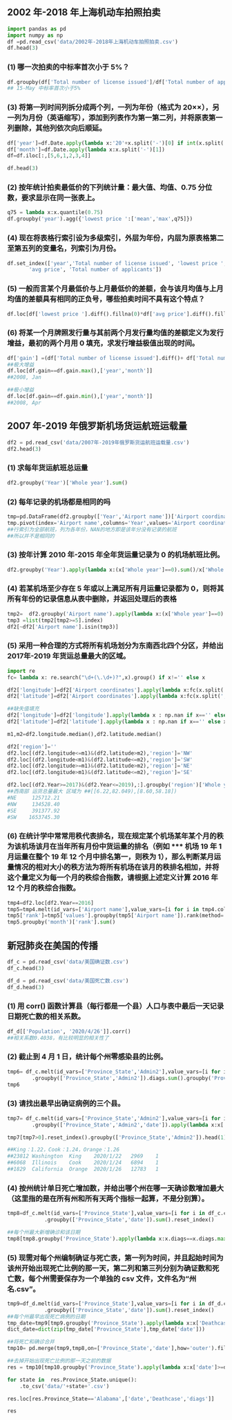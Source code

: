 ##  2002 年-2018 年上海机动车拍照拍卖

```python
import pandas as pd 
import numpy as np 
df =pd.read_csv('data/2002年-2018年上海机动车拍照拍卖.csv')
df.head(3)
```

### (1) 哪一次拍卖的中标率首次小于 5%？

```python
df.groupby(df['Total number of license issued']/df['Total number of applicants']<0.05).first()
## 15-May 中标率首次小于5%
```

### (3) 将第一列时间列拆分成两个列，一列为年份（格式为 20××），另一列为月份（英语缩写），添加到列表作为第一第二列，并将原表第一列删除，其他列依次向后顺延。


```python
df['year']=df.Date.apply(lambda x:'20'+x.split('-')[0] if int(x.split('-')[0])>=10 else  '200'+x.split('-')[0] )
df['month']=df.Date.apply(lambda x:x.split('-')[1])
df=df.iloc[:,[5,6,1,2,3,4]]
```

```python
df.head(3)
```

### (2) 按年统计拍卖最低价的下列统计量：最大值、均值、0.75 分位数，要求显示在同一张表上。

```python
q75 = lambda x:x.quantile(0.75)
df.groupby('year').agg({'lowest price ':['mean','max',q75]})
```

### (4) 现在将表格行索引设为多级索引，外层为年份，内层为原表格第二至第五列的变量名，列索引为月份。


```python
df.set_index(['year','Total number of license issued', 'lowest price ',
       'avg price', 'Total number of applicants'])
```

### (5) 一般而言某个月最低价与上月最低价的差额，会与该月均值与上月均值的差额具有相同的正负号，哪些拍卖时间不具有这个特点？

```python
df.loc[df['lowest price '].diff().fillna(0)*df['avg price'].diff().fillna(0)<0,['year','month']] 
```

### (6) 将某一个月牌照发行量与其前两个月发行量均值的差额定义为发行增益，最初的两个月用 0 填充，求发行增益极值出现的时间。

```python
df['gain'] =(df['Total number of license issued'].diff()+ df['Total number of license issued'].diff(2)).fillna(0)/2
##极大增益
df.loc[df.gain==df.gain.max(),['year','month']] 
##2008, Jan
```

```python
##极小增益
df.loc[df.gain==df.gain.min(),['year','month']] 
##2008, Apr
```

## 2007 年-2019 年俄罗斯机场货运航班运载量

```python
df2 = pd.read_csv('data/2007年-2019年俄罗斯货运航班运载量.csv')
df2.head(3)
```

### (1) 求每年货运航班总运量

```python
df2.groupby('Year')['Whole year'].sum()
```

### (2) 每年记录的机场都是相同的吗

```python
tmp=pd.DataFrame(df2.groupby(['Year','Airport name'])['Airport coordinates'].count()).reset_index()
tmp.pivot(index='Airport name',columns='Year',values='Airport coordinates')
##行索引为全部航班，列为各年份，NAN的地方即是该年分没有记录的航班
##所以并不是相同的
```

### (3) 按年计算 2010 年-2015 年全年货运量记录为 0 的机场航班比例。

```python
df2.groupby('Year').apply(lambda x:(x['Whole year']==0).sum()/x['Whole year'].count())[3:9]
```

### (4) 若某机场至少存在 5 年或以上满足所有月运量记录都为 0，则将其所有年份的记录信息从表中删除，并返回处理后的表格


```python
tmp2=  df2.groupby('Airport name').apply(lambda x:(x['Whole year']==0).sum())
tmp3 =list(tmp2[tmp2>=5].index)
df2[~df2['Airport name'].isin(tmp3)]
```

### (5) 采用一种合理的方式将所有机场划分为东南西北四个分区，并给出 2017年-2019 年货运总量最大的区域。

```python
import re
fc= lambda x: re.search("\d+(\.\d+)?",x).group() if x!='' else x 
```

```python
df2['longitude']=df2['Airport coordinates'].apply(lambda x:fc(x.split(',')[0] if x!='Not found' else '' ))
df2['latitude']=df2['Airport coordinates'].apply(lambda x:fc(x.split(',')[1] if x!='Not found' else '' ))

##缺失值填充
df2['longitude']=df2['longitude'].apply(lambda x : np.nan if x=='' else x ).fillna(method='bfill').astype('float')
df2['latitude']=df2['latitude'].apply(lambda x : np.nan if x=='' else x ).fillna(method='bfill').astype('float')
```

```python
m1,m2=df2.longitude.median(),df2.latitude.median()
```

```python
df2['region']=''
df2.loc[(df2.longitude<=m1)&(df2.latitude>m2),'region']='NW'
df2.loc[(df2.longitude<m1)&(df2.latitude<=m2),'region']='SW'
df2.loc[(df2.longitude>=m1)&(df2.latitude>m2),'region']='NE'
df2.loc[(df2.longitude>m1)&(df2.latitude<=m2),'region']='SE'
```

```python
df2.loc[(df2.Year>=2017)&(df2.Year<=2019),:].groupby('region')['Whole year'].sum()
##西南部 运货总量最大 区域为 ##[[6.22,82.049),[8.60,58.18])
#NE     125712.21
#NW     134528.40
#SE     391377.92
#SW    1653745.30
```

### (6) 在统计学中常常用秩代表排名，现在规定某个机场某年某个月的秩为该机场该月在当年所有月份中货运量的排名（例如 *** 机场 19 年 1 月运量在整个 19 年 12 个月中排名第一，则秩为 1），那么判断某月运量情况的相对大小的秩方法为将所有机场在该月的秩排名相加，并将这个量定义为每一个月的秩综合指数，请根据上述定义计算 2016 年 12 个月的秩综合指数。


```python
tmp4=df2.loc[df2.Year==2016]
tmp5=tmp4.melt(id_vars=['Airport name'],value_vars=[i for i in tmp4.columns[2:14]],value_name='values').rename(columns={'variable':'month'})
tmp5['rank']=tmp5['values'].groupby(tmp5['Airport name']).rank(method='min') ##获取飞机每月排名，相同排序时取得小值
tmp5.groupby('month')['rank'].sum()

```

## 新冠肺炎在美国的传播

```python
df_c = pd.read_csv('data/美国确证数.csv')
df_c.head(3)
```

```python
df_d = pd.read_csv('data/美国死亡数.csv')
df_d.head(3)
```

### (1) 用 corr() 函数计算县（每行都是一个县）人口与表中最后一天记录日期死亡数的相关系数。


```python
df_d[['Population', '2020/4/26']].corr()
##相关系数0.4038，有比较明显的相关性了
```

### (2) 截止到 4 月 1 日，统计每个州零感染县的比例。

```python
tmp6= df_c.melt(id_vars=['Province_State','Admin2'],value_vars=[i for i in df_c.columns[11:82]],value_name='diags').rename(columns={'variable':'date'})\
        .groupby(['Province_State','Admin2']).diags.sum().groupby('Province_State').apply(lambda x:(x==0).sum()/x.count())
tmp6
```

### (3) 请找出最早出确证病例的三个县。

```python
tmp7= df_c.melt(id_vars=['Province_State','Admin2'],value_vars=[i for i in df_c.columns[11:82]],value_name='diags').rename(columns={'variable':'date'})\
        .groupby(['Province_State','Admin2','date']).apply(lambda x:x['diags'].cumsum())

tmp7[tmp7>0].reset_index().groupby(['Province_State','Admin2']).head(1).sort_values(by='date')[:3]

##King：1.22，Cook：1.24，Orange：1.26
##23812	Washington	King	2020/1/22	2969	1
##6068	Illinois	Cook	2020/1/24	6894	1
##1829	California	Orange	2020/1/26	12783	1
```

### (4) 按州统计单日死亡增加数，并给出哪个州在哪一天确诊数增加最大（这里指的是在所有州和所有天两个指标一起算，不是分别算）。

```python
tmp8=df_c.melt(id_vars=['Province_State'],value_vars=[i for i in df_c.columns[11:]],value_name='diags').rename(columns={'variable':'date'})\
            .groupby(['Province_State','date']).sum().reset_index()

##每个州最大新增确诊和该日期
tmp8[tmp8.groupby('Province_State').apply(lambda x:x.diags==x.diags.max()).reset_index().diags]

```

### (5) 现需对每个州编制确证与死亡表，第一列为时间，并且起始时间为该州开始出现死亡比例的那一天，第二列和第三列分别为确证数和死亡数，每个州需要保存为一个单独的 csv 文件，文件名为“州名.csv”。


```python
tmp9=df_d.melt(id_vars=['Province_State'],value_vars=[i for i in df_d.columns[12:]],value_name='Deathcase').rename(columns={'variable':'date'})\
            .groupby(['Province_State','date']).sum().reset_index()
##每个州最早出现死亡病例的日期
tmp_date=tmp9[tmp9.groupby('Province_State').apply(lambda x:x['Deathcase']>0).reset_index().Deathcase].groupby('Province_State')['date'].min().reset_index()
dict_date=dict(zip(tmp_date['Province_State'],tmp_date['date']))

##将死亡和确诊合并
tmp10= pd.merge(tmp9,tmp8,on=['Province_State','date'],how='outer').fillna(0)

##去掉开始出现死亡比例的那一天之前的数据
res = tmp10[tmp10.groupby('Province_State').apply(lambda x:x['date']>=dict_date[x['Province_State'][0]]).reset_index().date]
```

```python
for state in  res.Province_State.unique():
    .to_csv('data/'+state+'.csv')
```

```python
res.loc[res.Province_State=='Alabama',['date','Deathcase','diags']]
```

```python
res
```
